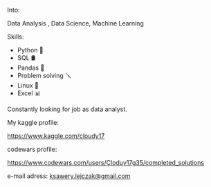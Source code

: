 Into:

Data Analysis , 
Data Science,
Machine Learning

Skills:
- Python 🐍
- SQL 🛢
- Pandas 🐼
- Problem solving 🪛
- Linux 🐧
- Excel 📊

Constantly looking for job as data analyst.

My kaggle profile:

https://www.kaggle.com/cloudy17

codewars profile:

https://www.codewars.com/users/Cloduy17g35/completed_solutions

e-mail adress: ksawery.lejczak@gmail.com

<!---
Cloudy17g35/Cloudy17g35 is a ✨ special ✨ repository because its `README.md` (this file) appears on your GitHub profile.
You can click the Preview link to take a look at your changes.
--->
